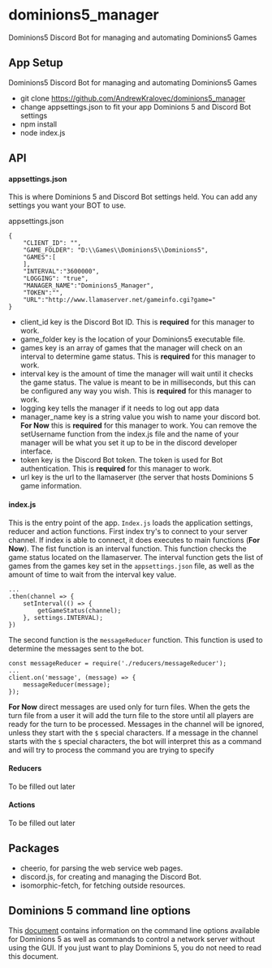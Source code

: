# dominions5_manager
Dominions5 Discord Bot for managing and automating Dominions5 Games

## App Setup
Dominions5 Discord Bot for managing and automating Dominions5 Games


 * git clone https://github.com/AndrewKralovec/dominions5_manager
 * change appsettings.json to fit your app Dominions 5 and Discord Bot settings
 * npm install
 * node index.js 

## API

#### appsettings.json

This is where Dominions 5 and Discord Bot settings held. You can add any settings you want your BOT to use. 

appsettings.json
```
{
    "CLIENT_ID": "",
    "GAME_FOLDER": "D:\\Games\\Dominions5\\Dominions5",
    "GAMES":[
    ], 
    "INTERVAL":"3600000",     
    "LOGGING": "true",
    "MANAGER_NAME":"Dominions5_Manager", 
    "TOKEN":"",
    "URL":"http://www.llamaserver.net/gameinfo.cgi?game="
}
```
 * client_id key is the Discord Bot ID. This is **required** for this manager to work. 
 * game_folder key is the location of your Dominions5 executable file. 
 * games key is an array of games that the manager will check on an interval to determine game status. This is **required** for this manager to work. 
 * interval key is the amount of time the manager will wait until it checks the game status. The value is meant to be in milliseconds, but this can be configured any way you wish. This is **required** for this manager to work. 
 * logging key tells the manager if it needs to log out app data 
 * manager_name key is a string value you wish to name your discord bot.  **For Now** this is **required** for this manager to work. You can remove the setUsername function from the index.js file and the name of your manager will be what you set it up to be in the discord developer interface. 
 * token key is the Discord Bot token. The token is used for Bot authentication. This is **required** for this manager to work. 
 * url key is the url to the llamaserver (the server that hosts Dominions 5 game information. 

#### index.js

This is the entry point of the app. `Index.js` loads the application settings, reducer and action functions. First index try's to connect to your server channel.  If index is able to connect, it does executes to main functions (**For Now**). The fist function is an interval function. This function checks the game status located on the llamaserver. The interval function gets the list of games from the games key set in the `appsettings.json` file, as well as the amount of time to wait from the interval key value. 
```
... 
.then(channel => {
    setInterval(() => {
        getGameStatus(channel); 
    }, settings.INTERVAL);
})
```
The second function is the `messageReducer` function. This function is used to determine the messages sent to the bot.
```
const messageReducer = require('./reducers/messageReducer');
...
client.on('message', (message) => {
    messageReducer(message); 
});
```
**For Now** direct messages are used only for turn files. When the gets the turn file from a user it will add the turn file to the store until all players are ready for the turn to be processed. Messages in the channel will be ignored, unless they start with the `$` special characters. If a message in the channel starts with the `$` special characters, the bot will interpret this as a command and will try to process the command you are trying to specify 

#### Reducers 
To be filled out later 
#### Actions 
To be filled out later 

## Packages 
 * cheerio, for parsing the web service web pages. 
 * discord.js, for creating and managing the Discord Bot. 
 * isomorphic-fetch, for fetching outside resources.  

## Dominions 5 command line options

This [document](http://www.illwinter.com/dom5/techmanual.html#network-options) contains information on the command line options available for Dominions 5 as well as commands to control a network server without using the GUI. If you just want to play Dominions 5, you do not need to read this document.




